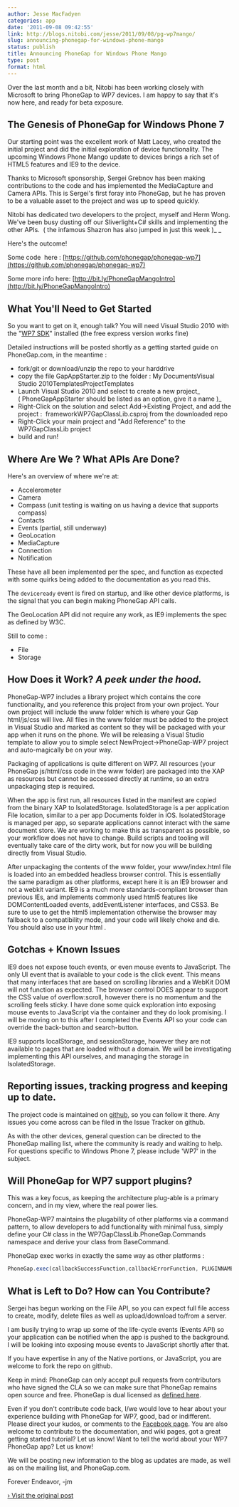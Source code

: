 ```yaml
---
author: Jesse MacFadyen
categories: app
date: '2011-09-08 09:42:55'
link: http://blogs.nitobi.com/jesse/2011/09/08/pg-wp7mango/
slug: announcing-phonegap-for-windows-phone-mango
status: publish
title: Announcing PhoneGap for Windows Phone Mango
type: post
format: html
---
```


Over the last month and a bit, Nitobi has been working closely with Microsoft to bring PhoneGap to WP7 devices. I am happy to say that it's now here, and ready for beta exposure.

## The Genesis of PhoneGap for Windows Phone 7

Our starting point was the excellent work of Matt Lacey, who created the initial project and did the initial exploration of device functionality. The upcoming Windows Phone Mango update to devices brings a rich set of HTML5 features and IE9 to the device.

Thanks to Microsoft sponsorship, Sergei Grebnov has been making contributions to the code and has implemented the MediaCapture and Camera APIs. This is Sergei's first foray into PhoneGap, but he has proven to be a valuable asset to the project and was up to speed quickly.

Nitobi has dedicated two developers to the project, myself and Herm Wong. We've been busy dusting off our Sliverlight+C# skills and implementing the other APIs.  ( the infamous Shazron has also jumped in just this week )_ _

Here's the outcome!

Some code  here : [https://github.com/phonegap/phonegap-wp7](https://github.com/phonegap/phonegap-wp7)

[](https://github.com/phonegap/phonegap-wp7)Some more info here: [http://bit.ly/PhoneGapMangoIntro](http://bit.ly/PhoneGapMangoIntro)

## What You'll Need to Get Started

So you want to get on it, enough talk? You will need Visual Studio 2010 with the "[WP7 SDK](http://create.msdn.com/en-us/home/getting_started)" installed (the free express version works fine)

Detailed instructions will be posted shortly as a getting started guide on PhoneGap.com, in the meantime :

* fork/git or download/unzip the repo to your harddrive
* copy the file GapAppStarter.zip to the folder : My DocumentsVisual Studio 2010TemplatesProjectTemplates
* Launch Visual Studio 2010 and select to create a new project_ ( PhoneGapAppStarter should be listed as an option, give it a name )_
* Right-Click on the solution and select Add->Existing Project, and add the project :  frameworkWP7GapClassLib.csproj from the downloaded repo
* Right-Click your main project and "Add Reference" to the WP7GapClassLib project
* build and run!

## Where Are We ? What APIs Are Done?

Here's an overview of where we're at:

* Accelerometer
* Camera
* Compass (unit testing is waiting on us having a device that supports compass)
* Contacts
* Events (partial, still underway)
* GeoLocation
* MediaCapture
* Connection
* Notification

These have all been implemented per the spec, and function as expected with some quirks being added to the documentation as you read this.

The `deviceready` event is fired on startup, and like other device platforms, is the signal that you can begin making PhoneGap API calls.

The GeoLocation API did not require any work, as IE9 implements the spec as defined by W3C.

Still to come :

* File
* Storage

## How Does it Work? _A peek under the hood._

PhoneGap-WP7 includes a library project which contains the core functionality, and you reference this project from your own project. Your own project will include the www folder which is where your Gap html/js/css will live. All files in the www folder must be added to the project in Visual Studio and marked as content so they will be packaged with your app when it runs on the phone. We will be releasing a Visual Studio template to allow you to simple select NewProject->PhoneGap-WP7 project and auto-magically be on your way.

Packaging of applications is quite different on WP7\. All resources (your PhoneGap js/html/css code in the www folder) are packaged into the XAP as resources but cannot be accessed directly at runtime, so an extra unpackaging step is required.

When the app is first run, all resources listed in the manifest are copied from the binary XAP to IsolatedStorage. IsolatedStorage is a per application File location, similar to a per app Documents folder in iOS. IsolatedStorage is managed per app, so separate applications cannot interact with the same document store. We are working to make this as transparent as possible, so your workflow does not have to change. Build scripts and tooling will eventually take care of the dirty work, but for now you will be building directly from Visual Studio.

After unpackaging the contents of the www folder, your www/index.html file is loaded into an embedded headless browser control. This is essentially the same paradigm as other platforms, except here it is an IE9 browser and not a webkit variant. IE9 is a much more standards-compliant browser than previous IEs, and implements commonly used html5 features like DOMContentLoaded events, addEventListener interfaces, and CSS3\. Be sure to use to get the html5 implementation otherwise the browser may fallback to a compatibility mode, and your code will likely choke and die. You should also use in your html .

## Gotchas + Known Issues

IE9 does not expose touch events, or even mouse events to JavaScript. The only UI event that is available to your code is the click event. This means that many interfaces that are based on scrolling libraries and a WebKit DOM will not function as expected. The browser control DOES appear to support the CSS value of overflow:scroll, however there is no momentum and the scrolling feels sticky. I have done some quick exploration into exposing mouse events to JavaScript via the container and they do look promising. I will be moving on to this after I completed the Events API so your code can override the back-button and search-button.

IE9 supports localStorage, and sessionStorage, however they are not available to pages that are loaded without a domain. We will be investigating implementing this API ourselves, and managing the storage in IsolatedStorage.

## Reporting issues, tracking progress and keeping up to date.

The project code is maintained on [github](https://github.com/phonegap/phonegap-wp7), so you can follow it there. Any issues you come across can be filed in the Issue Tracker on github.

As with the other devices, general question can be directed to the PhoneGap mailing list, where the community is ready and waiting to help. For questions specific to Windows Phone 7, please include 'WP7′ in the subject.

## Will PhoneGap for WP7 support plugins?

This was a key focus, as keeping the architecture plug-able is a primary concern, and in my view, where the real power lies.

PhoneGap-WP7 maintains the plugability of other platforms via a command pattern, to allow developers to add functionality with minimal fuss, simply define your C# class in the WP7GapClassLib.PhoneGap.Commands namespace and derive your class from BaseCommand.

PhoneGap exec works in exactly the same way as other platforms :

```js
PhoneGap.exec(callbackSuccessFunction,callbackErrorFunction, PLUGINNAME, PLUGINMETHODNAME, paramObj);
```

## What is Left to Do? How can You Contribute?

Sergei has begun working on the File API, so you can expect full file access to create, modify, delete files as well as upload/download to/from a server.

I am busily trying to wrap up some of the life-cycle events (Events API) so your application can be notified when the app is pushed to the background. I will be looking into exposing mouse events to JavaScript shortly after that.

If you have expertise in any of the Native portions, or JavaScript, you are welcome to fork the repo on github.

Keep in mind: PhoneGap can only accept pull requests from contributors who have signed the CLA so we can make sure that PhoneGap remains open source and free. PhoneGap is dual licensed as [defined here](http://www.phonegap.com/about/license).

Even if you don't contribute code back, I/we would love to hear about your experience building with PhoneGap for WP7, good, bad or indifferent. Please direct your kudos, or comments to the [Facebook page](http://www.facebook.com/PhoneGap). You are also welcome to contribute to the documentation, and wiki pages, got a great getting started tutorial? Let us know! Want to tell the world about your WP7 PhoneGap app? Let us know!

We will be posting new information to the blog as updates are made, as well as on the mailing list, and PhoneGap.com.

Forever Endeavor,
-jm

[› Visit the original post](http://blogs.nitobi.com/jesse/2011/09/08/pg-wp7mango/)
